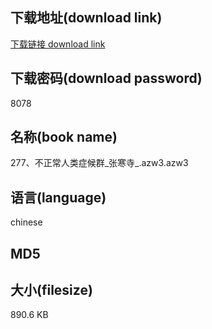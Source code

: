 ## 下载地址(download link)
[下载链接 download link](https://voluble-croquembouche-d321dc.netlify.app/?s=277%E3%80%81%E4%B8%8D%E6%AD%A3%E5%B8%B8%E4%BA%BA%E7%B1%BB%E7%97%87%E5%80%99%E7%BE%A4_%E5%BC%A0%E5%AF%92%E5%AF%BA_.azw3)

## 下载密码(download password)
8078

## 名称(book name)
277、不正常人类症候群_张寒寺_.azw3.azw3

## 语言(language)
chinese

## MD5


## 大小(filesize)
890.6 KB
